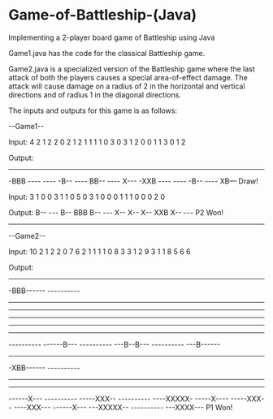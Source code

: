 # Game-of-Battleship-(Java)
Implementing a 2-player board game of Battleship using Java

Game1.java has the code for the classical Battleship game. 

Game2.java is a specialized version of the Battleship game where the last attack of both the players causes a special area-of-effect damage. The attack will cause damage on a radius of 2 in the horizontal and vertical directions and of radius 1 in the diagonal directions.

The inputs and outputs for this game is as follows:

--Game1--

Input:
4
2
1 2 2 0
2 1 2 1
1 1 1 0
3 0 3 1
2
0 0
1 1
3 0
1 2

Output:
---- ----
-BBB ----
---- -B--
---- BB--
---- X---
-XXB ----
---- -B--
---- XB—
Draw!


Input:
3
1
0 0 3 1
1 0 5 0
3
1 0
0 0
1 1
1 0
0 0
2 0

Output:
B-- ---
B-- BBB
B-- ---
X-- X--
X-- XXB
X-- ---
P2 Won!
________________________________________________________________________________________________


--Game2--

Input:
10
2
1 2 2 0
7 6 2 1
1 1 1 0
8 3 3 1
2
9 3
1 1
8 5
6 6

Output:
---------- ----------
-BBB------ ----------
---------- ----------
---------- ----------
---------- ----------
---------- ----------
---------- ----------
---------- ------B---
---------- ---B--B---
---------- ---B------
---------- ----------
-XBB------ ----------
---------- ----------
---------- ----------
------X--- ----------
-----XXX-- ----------
----XXXXX- -----X----
-----XXX-- ----XXX---
------X--- ---XXXXX--
---------- ---XXXX---
P1 Won!
